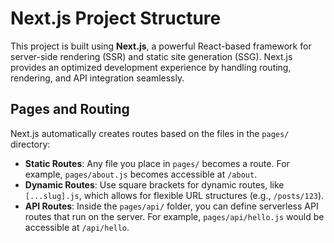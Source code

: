 # Next.js Project Structure

This project is built using **Next.js**, a powerful React-based framework for server-side rendering (SSR) and static site generation (SSG). Next.js provides an optimized development experience by handling routing, rendering, and API integration seamlessly.

## Pages and Routing

Next.js automatically creates routes based on the files in the `pages/` directory:

- **Static Routes**: Any file you place in `pages/` becomes a route. For example, `pages/about.js` becomes accessible at `/about`.
- **Dynamic Routes**: Use square brackets for dynamic routes, like `[...slug].js`, which allows for flexible URL structures (e.g., `/posts/123`).
- **API Routes**: Inside the `pages/api/` folder, you can define serverless API routes that run on the server. For example, `pages/api/hello.js` would be accessible at `/api/hello`.
